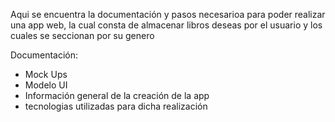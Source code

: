 Aqui se encuentra la documentación y pasos necesarioa para poder realizar una app web,
la cual consta de almacenar libros deseas por el usuario y los cuales se seccionan por su genero

Documentación:
- Mock Ups
- Modelo UI
- Información general de la creación de la app
- tecnologias utilizadas para dicha realización
